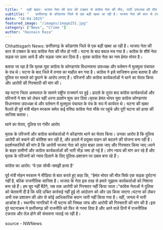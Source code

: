 ```yaml
---
title: "  बड़ी खबर: भाजपा नेता की कार की टक्कर से कांग्रेस नेता की मौत, पार्टी उपाध्यक्ष की मौत से इलाके में तनाव, कांग्रेस के शीर्ष नेताओं ने सड़क किया जाम "
subtitle: "   छत्तीसगढ़ के कोंडागांव जिले से एक बड़ी खबर आ रही है। भाजपा नेता की कार से टक्कर के बाद कांग्रेस नेता की मौत हो गयी।"
date: "18-04-2025"
featured_image: "/images/image251.jpg"
category: ["News", "Crime "]
author: "Hasnain Raza"
---
```



Chhattisgarh News: छत्तीसगढ़ के कोंडागांव जिले से एक बड़ी खबर आ रही है। भाजपा नेता की कार से टक्कर के बाद कांग्रेस नेता की मौत हो गयी। घटना के बाद बवाल मच गया है। कांग्रेस के शीर्ष नेता सड़क पर उतर आये हैं और सड़क जाम कर दिया है। मृतक कांग्रेस नेता का नाम  हेमंत भोयर है।

बताया जा रहा है कि मृतक युवा कांग्रेस के कोण्डागांव विधानसभा उपाध्यक्ष और वर्तमान में मुलमुला पंचायत के पंच थे। घटना के बाद जिले में तनाव का माहौल बन गया है। कांग्रेस ने इसे साजिशन हत्या बताया है और पुलिस पर मामले को छुपाने के आरोप लगाए हैं। परिजनों और कांग्रेस कार्यकर्ताओं ने थाने का घेराव किया और आरोपी की गिरफ्तारी की मांग की।

यह घटना जिला अस्पताल के सामने राष्ट्रीय राजमार्ग पर हुई। हादसे के तुरंत बाद कांग्रेस कार्यकर्ताओं और परिजनों ने शव को लेकर वहीं धरना प्रदर्शन शुरू कर दिया।मृतक हेमंत भोयर युवा कांग्रेस कोण्डागांव विधानसभा उपाध्यक्ष थे और वर्तमान में मुलमुला पंचायत के पंच के रूप में कार्यरत थे। घटना की खबर फैलते ही पूर्व मंत्री मोहन मरकाम समेत कई वरिष्ठ कांग्रेस नेता मौके पर पहुंचे और पूरी घटना को हत्या की साजिश बताया।

थाने का घेराव, पुलिस पर गंभीर आरोप

मृतक के परिजनों और कांग्रेस कार्यकर्ताओं ने कोंडागांव थाने का घेराव किया। उनका आरोप है कि पुलिस आरोपी को बचाने की कोशिश कर रही है, और हादसे में प्रयुक्त वाहन को बदलने की योजना बना रही है। प्रदर्शनकारियों की मांग है कि आरोपी भाजपा नेता को तुरंत बाहर लाया जाए और गिरफ्तार किया जाए।थाने के बाहर ग्रामीणों और कांग्रेस कार्यकर्ताओं की भारी भीड़ जमा हो गई है। लोग न्याय की मांग कर रहे हैं और मृतक के परिजनों को न्याय दिलाने के लिए पुलिस-प्रशासन पर दबाव बना रहे हैं।

कांग्रेस का आरोप: ‘ये एक सोची-समझी हत्या है’

पूर्व मंत्री मोहन मरकाम ने मीडिया से बात करते हुए कहा कि, “हेमंत भोयर की मौत सिर्फ एक सड़क दुर्घटना नहीं है, बल्कि राजनीतिक साजिश है। भाजपा के नेता इस तरह से हमारे जुझारू कार्यकर्ताओं को निशाना बना रहे हैं। हम चुप नहीं बैठेंगे, जब तक आरोपी को गिरफ्तार नहीं किया जाता।”कांग्रेस नेताओं ने पुलिस को चेतावनी दी है कि यदि उचित कार्रवाई नहीं हुई तो आंदोलन को और उग्र किया जाएगा।घटना को लेकर अभी तक प्रशासन की ओर से कोई आधिकारिक बयान जारी नहीं किया गया है। वहीं, जनता में भारी आक्रोश है। स्थानीय नागरिकों ने भी घटना की निष्पक्ष जांच और आरोपी की गिरफ्तारी की मांग की है।इस पूरे घटनाक्रम ने छत्तीसगढ़ की राजनीति को फिर से गरमा दिया है और आने वाले दिनों में राजनीतिक टकराव और तेज़ होने की संभावना जताई जा रही है।

source - NWNews


